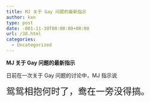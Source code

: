 ```yaml
---
title: MJ 关于 Gay 问题的最新指示
author: kxn
type: post
date: -001-11-30T00:00:00+00:00
url: /38.html
categories:
  - Uncategorized
---
```


**MJ 关于 Gay 问题的最新指示**

日前在一次关于 Gay 问题的讨论中，MJ 指示说

<font style="font-family:SimHei,黑体,MS Hei,sans-serif" size="5">鸳鸳相抱何时了，鸯在一旁没得搞。</font>
